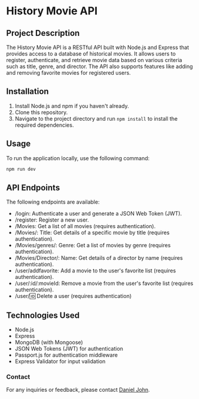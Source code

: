 # History Movie API

## Project Description

The History Movie API is a RESTful API built with Node.js and Express that provides access to a database of historical movies. It allows users to register, authenticate, and retrieve movie data based on various criteria such as title, genre, and director. The API also supports features like adding and removing favorite movies for registered users.

## Installation

1. Install Node.js and npm if you haven't already.
2. Clone this repository.
3. Navigate to the project directory and run `npm install` to install the required dependencies.

## Usage

To run the application locally, use the following command:

```bash
npm run dev
```

## API Endpoints

The following endpoints are available:

-   /login: Authenticate a user and generate a JSON Web Token (JWT).
-   /register: Register a new user.
-   /Movies: Get a list of all movies (requires authentication).
-   /Movies/: Title: Get details of a specific movie by title (requires authentication).
-   /Movies/genres/: Genre: Get a list of movies by genre (requires authentication).
-   /Movies/Director/: Name: Get details of a director by name (requires authentication).
-   /user/addfavorite: Add a movie to the user's favorite list (requires authentication).
-   /user/:id/:movieId: Remove a movie from the user's favorite list (requires authentication).
-   /user/:id: Delete a user (requires authentication)

## Technologies Used

-   Node.js
-   Express
-   MongoDB (with Mongoose)
-   JSON Web Tokens (JWT) for authentication
-   Passport.js for authentication middleware
-   Express Validator for input validation

### Contact

For any inquiries or feedback, please contact [Daniel John](mailto:almirante.danieljohn@gmail.com).
